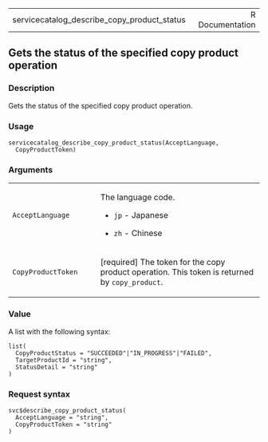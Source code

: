 <table style="width: 100%;">
<tbody>
<tr class="odd">
<td>servicecatalog_describe_copy_product_status</td>
<td style="text-align: right;">R Documentation</td>
</tr>
</tbody>
</table>

## Gets the status of the specified copy product operation

### Description

Gets the status of the specified copy product operation.

### Usage

    servicecatalog_describe_copy_product_status(AcceptLanguage,
      CopyProductToken)

### Arguments

<table>
<colgroup>
<col style="width: 35%" />
<col style="width: 65%" />
</colgroup>
<tbody>
<tr class="odd">
<td><code
id="servicecatalog_describe_copy_product_status_:_AcceptLanguage">AcceptLanguage</code></td>
<td><p>The language code.</p>
<ul>
<li><p><code>jp</code> - Japanese</p></li>
<li><p><code>zh</code> - Chinese</p></li>
</ul></td>
</tr>
<tr class="even">
<td><code
id="servicecatalog_describe_copy_product_status_:_CopyProductToken">CopyProductToken</code></td>
<td><p>[required] The token for the copy product operation. This token
is returned by <code>copy_product</code>.</p></td>
</tr>
</tbody>
</table>

### Value

A list with the following syntax:

    list(
      CopyProductStatus = "SUCCEEDED"|"IN_PROGRESS"|"FAILED",
      TargetProductId = "string",
      StatusDetail = "string"
    )

### Request syntax

    svc$describe_copy_product_status(
      AcceptLanguage = "string",
      CopyProductToken = "string"
    )
